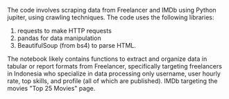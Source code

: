 The code involves scraping data from Freelancer and IMDb using Python jupiter, using crawling techniques. The code uses the following libraries:
1. requests to make HTTP requests
2. pandas for data manipulation
3. BeautifulSoup (from bs4) to parse HTML.

The notebook likely contains functions to extract and organize data in tabular or report formats from Freelancer, specifically targeting freelancers in Indonesia who specialize in data processing only username, user hourly rate, top skills, and profile (all of which are published). IMDb targeting the movies "Top 25 Movies" page.
